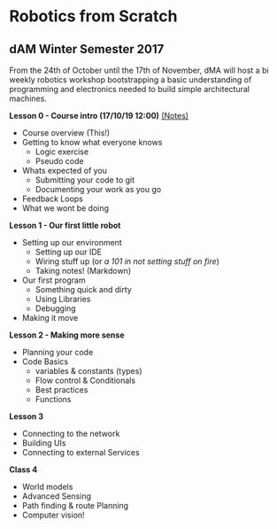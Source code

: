 # Robotics from Scratch
## dAM Winter Semester 2017

From the 24th of October until the 17th of November, dMA will host a bi weekly robotics workshop bootstrapping a basic understanding of programming and electronics needed to build simple architectural machines.


**Lesson 0 - Course intro (17/10/19 12:00)**
[(Notes)](slides/N001-Lesson0/index.html)
+ Course overview (This!)
+ Getting to know what everyone knows
  + Logic exercise
  + Pseudo code
+ Whats expected of you
  + Submitting your code to git
  + Documenting your work as you go
+ Feedback Loops
+ What we wont be doing

**Lesson 1 - Our first little robot**
+ Setting up our environment
  + Setting up our IDE
  + Wiring stuff up (or *a 101 in not setting stuff on fire*)
  + Taking notes! (Markdown)
+ Our first program
  + Something quick and dirty
  + Using Libraries
  + Debugging
+ Making it move

**Lesson 2 - Making more sense**
+ Planning your code
+ Code Basics
  + variables & constants (types)
  + Flow control & Conditionals
  + Best practices
  + Functions

**Lesson 3**
+ Connecting to the network
+ Building UIs
+ Connecting to external Services

**Class 4**
+ World models
+ Advanced Sensing
+ Path finding & route Planning
+ Computer vision!
